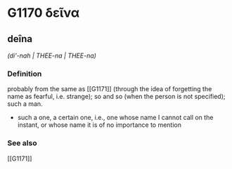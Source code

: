 # G1170 δεῖνα

## deîna

_(di'-nah | THEE-na | THEE-na)_

### Definition

probably from the same as [[G1171]] (through the idea of forgetting the name as fearful, i.e. strange); so and so (when the person is not specified); such a man.

- such a one, a certain one, i.e., one whose name I cannot call on the instant, or whose name it is of no importance to mention

### See also

[[G1171]]


